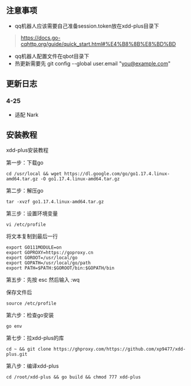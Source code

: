 ## 注意事项

* qq机器人应该需要自己准备session.token放在xdd-plus目录下
> https://docs.go-cqhttp.org/guide/quick_start.html#%E4%B8%8B%E8%BD%BD
* qq机器人配置文件在qbot目录下
* 热更新需要先 git config --global user.email "you@example.com"

## 更新日志
### 4-25
* 适配 Nark 

## 安装教程 

xdd-plus安装教程

第一步：下载go

`cd /usr/local && wget https://dl.google.com/go/go1.17.4.linux-amd64.tar.gz -O go1.17.4.linux-amd64.tar.gz`

第二步：解压go

`tar -xvzf go1.17.4.linux-amd64.tar.gz`

第三步：设置环境变量 

`vi /etc/profile`

将文本复制到最后一行

```
export GO111MODULE=on
export GOPROXY=https://goproxy.cn
export GOROOT=/usr/local/go
export GOPATH=/usr/local/go/path
export PATH=$PATH:$GOROOT/bin:$GOPATH/bin
```

第五步：先按 esc 然后输入 :wq 

保存文件后 

`source /etc/profile`

第六步：检查go安装

`go env`

第七步：拉xdd-plus的库

`cd ~ && git clone https://ghproxy.com/https://github.com/xp9477/xdd-plus.git`

第八步：编译xdd-plus

`cd /root/xdd-plus && go build && chmod 777 xdd-plus`

